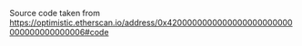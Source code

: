Source code taken from https://optimistic.etherscan.io/address/0x4200000000000000000000000000000000000006#code
